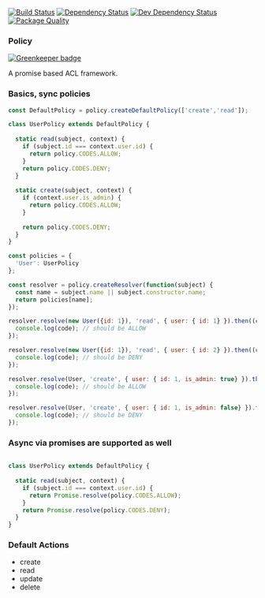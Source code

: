 [![Build Status](https://travis-ci.org/interlock/promise-policies.svg?branch=master)](https://travis-ci.org/interlock/promise-policies)
[![Dependency Status](https://david-dm.org/interlock/promise-policies.svg)](https://david-dm.org/interlock/promise-policies)
[![Dev Dependency Status](https://david-dm.org/interlock/promise-policies/dev-status.svg)](https://david-dm.org/interlock/promise-policies/dev-status)
[![Package Quality](http://npm.packagequality.com/shield/promise-policies.svg)](http://packagequality.com/#?package=promise-policies)

### Policy

[![Greenkeeper badge](https://badges.greenkeeper.io/interlock/promise-policies.svg)](https://greenkeeper.io/)

A promise based ACL framework.

### Basics, sync policies

```js
const DefaultPolicy = policy.createDefaultPolicy(['create','read']);

class UserPolicy extends DefaultPolicy {
  
  static read(subject, context) {
    if (subject.id === context.user.id) {
      return policy.CODES.ALLOW;
    }
    return policy.CODES.DENY;
  }
  
  static create(subject, context) {
    if (context.user.is_admin) {
      return policy.CODES.ALLOW;
    }
    
    return policy.CODES.DENY;
  }
}

const policies = {
  'User': UserPolicy
};

const resolver = policy.createResolver(function(subject) {
  const name = subject.name || subject.constructor.name;
  return policies[name];
});

resolver.resolve(new User({id: 1}), 'read', { user: { id: 1} }).then((code) => {
  console.log(code); // should be ALLOW
});

resolver.resolve(new User({id: 1}), 'read', { user: { id: 2} }).then((code) => {
  console.log(code); // should be DENY
});

resolver.resolve(User, 'create', { user: { id: 1, is_admin: true} }).then((code) => {
  console.log(code); // should be ALLOW
});

resolver.resolve(User, 'create', { user: { id: 1, is_admin: false} }).then((code) => {
  console.log(code); // should be DENY
});
```

### Async via promises are supported as well

```js

class UserPolicy extends DefaultPolicy {
  
  static read(subject, context) {
    if (subject.id === context.user.id) {
      return Promise.resolve(policy.CODES.ALLOW);
    }
    return Promise.resolve(policy.CODES.DENY);
  }
}
```

### Default Actions
 - create
 - read
 - update
 - delete

 
